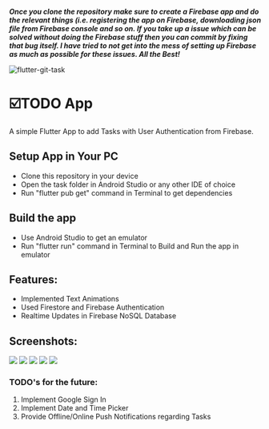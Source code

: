 ***Once you clone the repository make sure to create a Firebase app and do the relevant things (i.e. registering the app on Firebase, downloading json file from Firebase console and so on. If you take up a issue which can be solved without doing the Firebase stuff then you can commit by fixing that bug itself. I have tried to not get into the mess of setting up Firebase as much as possible for these issues.
All the Best!***

![flutter-git-task](https://socialify.git.ci/codingiitg/flutter-git-task/image?language=1&owner=1&stargazers=1&theme=Light)

# ☑️TODO App

A simple Flutter App to add Tasks with User Authentication from Firebase.

## Setup App in Your PC
 - Clone this repository in your device
 - Open the task folder in Android Studio or any other IDE of choice
 - Run "flutter pub get" command in Terminal to get dependencies 

## Build the app
 - Use Android Studio to get an emulator
 - Run "flutter run" command in Terminal to Build and Run the app in emulator

## Features:
 - Implemented Text Animations
 - Used Firestore and Firebase Authentication
 - Realtime Updates in Firebase NoSQL Database

## Screenshots:

![](./screenshots/SS1.jpg)
![](./screenshots/SS2.jpg)
![](./screenshots/SS3.jpg)
![](./screenshots/SS4.jpg)
![](./screenshots/SS5.jpg)


### TODO's for the future:
1. Implement Google Sign In
2. Implement Date and Time Picker
3. Provide Offline/Online Push Notifications regarding Tasks 


